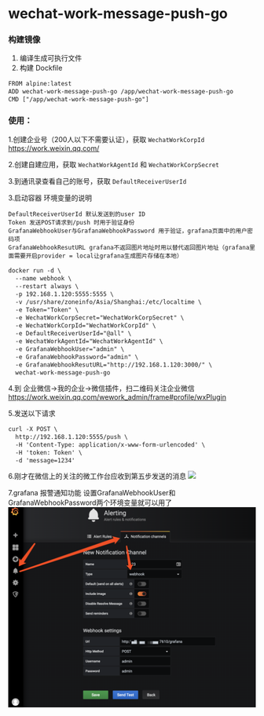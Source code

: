 # wechat-work-message-push-go

### 构建镜像
1. 编译生成可执行文件
2. 构建
Dockfile
```
FROM alpine:latest
ADD wechat-work-message-push-go /app/wechat-work-message-push-go
CMD ["/app/wechat-work-message-push-go"]
```

### 使用：
1.创建企业号（200人以下不需要认证），获取 `WechatWorkCorpId` https://work.weixin.qq.com/

2.创建自建应用，获取 `WechatWorkAgentId` 和 `WechatWorkCorpSecret`

3.到通讯录查看自己的账号，获取 `DefaultReceiverUserId`

3.启动容器
环境变量的说明
```
DefaultReceiverUserId 默认发送到的user ID
Token 发送POST请求到/push 时用于验证身份
GrafanaWebhookUser与GrafanaWebhookPassword 用于验证，grafana页面中的用户密码项
GrafanaWebhookResutURL grafana不返回图片地址时用以替代返回图片地址（grafana里面需要开启provider = local让grafana生成图片存储在本地）
```

```
docker run -d \
  --name webhook \
  --restart always \
  -p 192.168.1.120:5555:5555 \
  -v /usr/share/zoneinfo/Asia/Shanghai:/etc/localtime \
  -e Token="Token" \
  -e WechatWorkCorpSecret="WechatWorkCorpSecret" \
  -e WechatWorkCorpId="WechatWorkCorpId" \
  -e DefaultReceiverUserId="@all" \
  -e WechatWorkAgentId="WechatWorkAgentId" \
  -e GrafanaWebhookUser="admin" \
  -e GrafanaWebhookPassword="admin" \
  -e GrafanaWebhookResutURL="http://192.168.1.120:3000/" \
  wechat-work-message-push-go
```

4.到 企业微信->我的企业->微信插件，扫二维码关注企业微信 https://work.weixin.qq.com/wework_admin/frame#profile/wxPlugin

5.发送以下请求
```shell
curl -X POST \
  http://192.168.1.120:5555/push \
  -H 'Content-Type: application/x-www-form-urlencoded' \
  -H 'token: Token' \
  -d 'message=1234'
```

6.刚才在微信上的关注的微工作台应收到第五步发送的消息
![](https://github.com/cloverzrg/wechat-work-message-push-go/raw/master/IMG_8017.jpg)


7.grafana 报警通知功能
设置GrafanaWebhookUser和GrafanaWebhookPassword两个环境变量就可以用了
![](https://github.com/cloverzrg/wechat-work-message-push-go/raw/master/grafana_webhook.png)